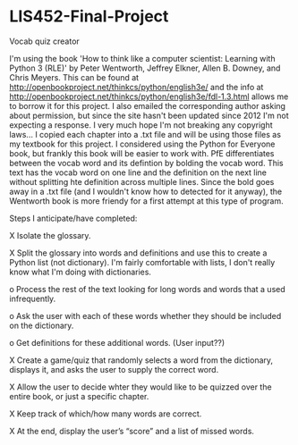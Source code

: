 # LIS452-Final-Project
Vocab quiz creator

I'm using the book 'How to think like a computer scientist: Learning with Python 3 (RLE)' by Peter Wentworth, Jeffrey Elkner, Allen B. Downey, and Chris Meyers.
This can be found at http://openbookproject.net/thinkcs/python/english3e/ and the info at http://openbookproject.net/thinkcs/python/english3e/fdl-1.3.html allows me to borrow it for this project. I also emailed the corresponding author asking about permission, but since the site hasn't been updated since 2012 I'm not expecting a response. I very much hope I'm not breaking any copyright laws...
I copied each chapter into a .txt file and will be using those files as my textbook for this project. 
I considered using the Python for Everyone book, but frankly this book will be easier to work with. PfE differentiates between the vocab word and its defintion by bolding the vocab word. This text has the vocab word on one line and the definition on the next line without splitting hte definition across multiple lines. Since the bold goes away in a .txt file (and I wouldn't know how to detected for it anyway), the Wentworth book is more friendy for a first attempt at this type of program. 


Steps I anticipate/have completed:

X	Isolate the glossary. 

X	Split the glossary into words and definitions and use this to create a Python list (not dictionary). I'm fairly comfortable with lists, I don't really know what I'm doing with dictionaries.  

o	Process the rest of the text looking for long words and words that a used infrequently. 

o	Ask the user with each of these words whether they should be included on the dictionary. 

o	Get definitions for these additional words. (User input??)

X	Create a game/quiz that randomly selects a word from the dictionary, displays it, and asks the user to supply the correct word.

X Allow the user to decide whter they would like to be quizzed over the entire book, or just a specific chapter. 

X	Keep track of which/how many words are correct.

X	At the end, display the user’s “score” and a list of missed words. 
